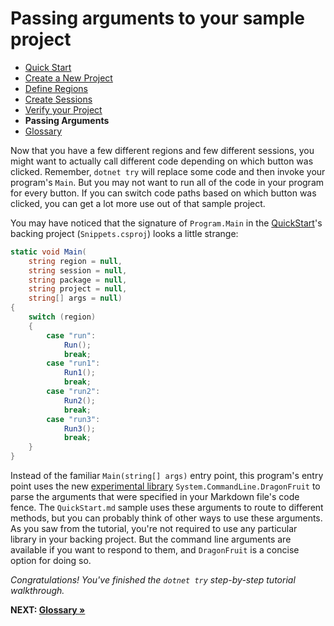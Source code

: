 # Passing arguments to your sample project

- [Quick Start](./QuickStart.md)
- [Create a New Project](./NewProject.md)
- [Define Regions](./Regions.md)
- [Create Sessions](./Sessions.md)
- [Verify your Project](./Verify.md)
- **Passing Arguments**
- [Glossary](./Glossary.md)

Now that you have a few different regions and few different sessions, you might want to actually call different code depending on which button was clicked. Remember, `dotnet try` will replace some code and then invoke your program's `Main`. But you may not want to run all of the code in your program for every button. If you can switch code paths based on which button was clicked, you can get a lot more use out of that sample project.

You may have noticed that the signature of `Program.Main` in the [QuickStart](./QuickStart.md)'s backing project (`Snippets.csproj`) looks a little strange:

```cs
static void Main(
    string region = null,
    string session = null,
    string package = null,
    string project = null,
    string[] args = null)
{
    switch (region)
    {
        case "run":
            Run();
            break;
        case "run1":
            Run1();
            break;
        case "run2":
            Run2();
            break;
        case "run3":
            Run3();
            break;
    }
}
```

Instead of the familiar `Main(string[] args)` entry point, this program's entry point uses the new [experimental library](https://github.com/dotnet/command-line-api/wiki/DragonFruit-overview) `System.CommandLine.DragonFruit` to parse the arguments that were specified in your Markdown file's code fence. The `QuickStart.md` sample uses these arguments to route to different methods, but you can probably think of other ways to use these arguments. As you saw from the tutorial, you're not required to use any particular library in your backing project. But the command line arguments are available if you want to respond to them, and `DragonFruit` is a concise option for doing so.

_Congratulations! You've finished the `dotnet try` step-by-step tutorial walkthrough._

**NEXT: [Glossary &raquo;](./Glossary.md)**
